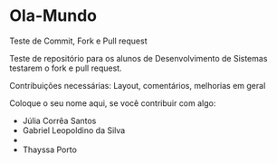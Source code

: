 # Ola-Mundo
Teste de Commit, Fork e Pull request

Teste de repositório para os alunos de Desenvolvimento de Sistemas testarem o fork e pull request.

Contribuições necessárias:
Layout, comentários, melhorias em geral

Coloque o seu nome aqui, se você contribuir com algo:
- Júlia Corrêa Santos 
- Gabriel Leopoldino da Silva
-
- Thayssa Porto 
